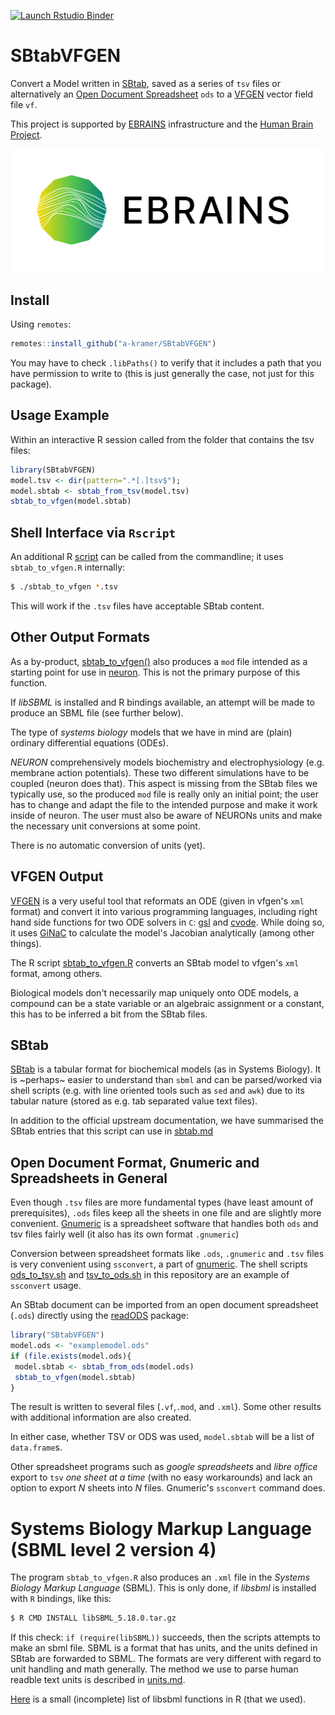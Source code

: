 <!-- badges: start -->
[![Launch Rstudio Binder](http://mybinder.org/badge_logo.svg)](https://mybinder.org/v2/gh/a-kramer/SBtabVFGEN/master?urlpath=rstudio)
<!-- badges: end -->

# SBtabVFGEN

Convert a Model written in [SBtab](https://www.sbtab.net/), saved as a
series of `tsv` files or alternatively an [Open Document
Spreadsheet](https://www.documentfoundation.org/) `ods` to a
[VFGEN](https://warrenweckesser.github.io/vfgen/) vector field file
`vf`.

This project is supported by [EBRAINS](https://ebrains.eu)
infrastructure and the [Human Brain
Project](https://www.humanbrainproject.eu).

![EBRAINS](./EBRAINS.svg)

## Install

Using `remotes`:
```R
remotes::install_github("a-kramer/SBtabVFGEN")
```
You may have to check `.libPaths()` to verify that it includes a path
that you have permission to write to (this is just generally the case,
not just for this package).

## Usage Example

Within an interactive R session called from the folder that contains
the tsv files:
```R
library(SBtabVFGEN)
model.tsv <- dir(pattern=".*[.]tsv$");
model.sbtab <- sbtab_from_tsv(model.tsv)
sbtab_to_vfgen(model.sbtab)
```

## Shell Interface via `Rscript`

An additional R [script](./R/sbtab_to_vfgen) can be called from the commandline; it uses `sbtab_to_vfgen.R` internally:
```bash
$ ./sbtab_to_vfgen *.tsv
```
This will work if the `.tsv` files have acceptable SBtab content.

## Other Output Formats 

As a by-product, [sbtab_to_vfgen()](./R/sbtab_to_vfgen.R) also produces
a `mod` file intended as a starting point for use in
[neuron](https://neuron.yale.edu/neuron/). This is not the primary
purpose of this function.

If _libSBML_ is installed and R bindings available, an attempt will be
made to produce an SBML file (see further below).

The type of _systems biology_ models that we have in mind are
(plain) ordinary differential equations (ODEs). 

_NEURON_ comprehensively models biochemistry and electrophysiology
(e.g. membrane action potentials). These two different simulations
have to be coupled (neuron does that). This aspect is missing from the
SBtab files we typically use, so the produced `mod` file is really
only an initial point; the user has to change and adapt the file to
the intended purpose and make it work inside of neuron. The user must
also be aware of NEURONs units and make the necessary unit
conversions at some point.

There is no automatic conversion of units (yet).


## VFGEN Output

[VFGEN](https://github.com/WarrenWeckesser/vfgen) is a very useful
tool that reformats an ODE (given in vfgen's `xml` format) and
convert it into various programming languages, including right hand
side functions for two ODE solvers in `C`:
[gsl](https://www.gnu.org/software/gsl/doc/html/ode-initval.html) and
[cvode](https://computing.llnl.gov/projects/sundials/cvode). While
doing so, it uses [GiNaC](https://ginac.de/) to calculate the model's
Jacobian analytically (among other things). 

The R script [sbtab_to_vfgen.R](./sbtab_to_vfgen.R) converts an SBtab model to vfgen's
`xml` format, among others.

Biological models don't necessarily map uniquely onto ODE models, a
compound can be a state variable or an algebraic assignment or a
constant, this has to be inferred a bit from the SBtab files.

## SBtab

[SBtab](https://www.sbtab.net/) is a tabular format for biochemical
models (as in Systems Biology). It is ~perhaps~ easier to understand
than `sbml` and can be parsed/worked via shell scripts (e.g. with line
oriented tools such as `sed` and `awk`) due to its tabular nature
(stored as e.g. tab separated value text files).

In addition to the official upstream documentation, we have summarised the SBtab entries that this script can use in [sbtab.md](./docs/sbtab.md) 

## Open Document Format, Gnumeric and Spreadsheets in General

Even though `.tsv` files are more fundamental types (have least amount
of prerequisites), `.ods` files keep all the sheets in one file and
are slightly more convenient. [Gnumeric](http://www.gnumeric.org/) is
a spreadsheet software that handles both `ods` and tsv files fairly
well (it also has its own format `.gnumeric`)

Conversion between spreadsheet formats like `.ods`, `.gnumeric` and
`.tsv` files is very convenient using `ssconvert`, a part of
[gnumeric](http://www.gnumeric.org/). The shell scripts [ods_to_tsv.sh](./ods_to_tsv.sh) and [tsv_to_ods.sh](./tsv_to_ods.sh) in this
repository are an example of `ssconvert` usage.

An SBtab document can be imported from an open document spreadsheet (`.ods`) directly using the
[readODS](https://cran.r-project.org/web/packages/readODS/index.html)
package:
```R
library("SBtabVFGEN")
model.ods <- "examplemodel.ods" 
if (file.exists(model.ods){
 model.sbtab <- sbtab_from_ods(model.ods)
 sbtab_to_vfgen(model.sbtab)
}
```
The result is written to several files (`.vf`,`.mod`, and `.xml`). Some other results with additional information are also created. 

In either case, whether TSV or ODS was used, `model.sbtab` will be a
list of `data.frame`s.

Other spreadsheet programs such as _google spreadsheets_ and _libre
office_ export to `tsv` _one sheet at a time_ (with no easy
workarounds) and lack an option to export _N_ sheets into _N_
files. Gnumeric's `ssconvert` command does.

# Systems Biology Markup Language (SBML level 2 version 4)

The program `sbtab_to_vfgen.R` also produces an `.xml` file in the _Systems Biology Markup Language_ (SBML).
This is only done, if _libsbml_ is installed with `R` bindings, like this:

```bash
$ R CMD INSTALL libSBML_5.18.0.tar.gz
```
If this check: `if (require(libSBML))` succeeds, then the scripts attempts to make an sbml file. SBML is a format that has units, and the units defined in SBtab are forwarded to SBML. The formats are very different with regard to unit handling and math generally. The method we use to parse human readble text units is described in [units.md](./docs/units.md).

[Here](./docs/libsbml.md) is a small (incomplete) list of libsbml functions
in R (that we used).


